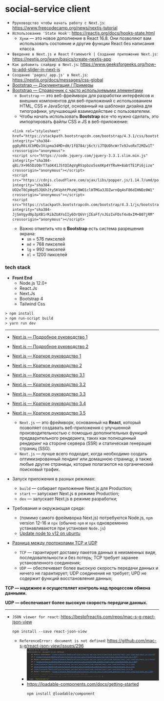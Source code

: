 # social-service client

* `Рруководство чтобы начать работу с Next.js`: https://www.freecodecamp.org/news/nextjs-tutorial
* `Использование 'State Hook'`: https://reactjs.org/docs/hooks-state.html
  * `Хуки` — это новое дополнение в React 16.8. Они позволяют вам использовать состояние и другие функции React без написания класса.
* `Введение в Next.js и React Framework | Создание приложение Next.js`: https://nextjs.org/learn/basics/create-nextjs-app
* `Как добавить слайдер в Next.js`: https://www.geeksforgeeks.org/how-to-add-slider-in-next-js
* `Создание 'pages/_app.js' в Next.js`: https://nextjs.org/docs/messages/css-global
* [Bootstrap — Документация / Примеры](https://getbootstrap.com/docs/4.0/components/buttons)
* [Bootstrap — Справочник с часто используемыми элементами](https://www.rotamaxima.com/en/bootstrap-4-reference-guide-of-the-most-used-elements)
  * `Bootstrap` — это веб-фреймворк для разработки интерфейсов и внешних компонентов для веб-приложений с использованием HTML, CSS и JavaScript, основанный на шаблонах дизайна для типографики, улучшающий взаимодействие с пользователем.
  * Чтобы начать использовать **Bootstrap** все что нужно сделать, это импортировать файлы CSS и JS в веб-приложение:
  ```haml
  <link rel="stylesheet" href="https://stackpath.bootstrapcdn.com/bootstrap/4.3.1/css/bootstrap.min.css" integrity="sha384-ggOyR0iXCbMQv3Xipma34MD+dH/1fQ784/j6cY/iJTQUOhcWr7x9JvoRxT2MZw1T" crossorigin="anonymous">
  <script src="https://code.jquery.com/jquery-3.3.1.slim.min.js" integrity="sha384-q8i/X+965DzO0rT7abK41JStQIAqVgRVzpbzo5smXKp4YfRvH+8abtTE1Pi6jizo" crossorigin="anonymous"></script>
  <script src="https://cdnjs.cloudflare.com/ajax/libs/popper.js/1.14.7/umd/popper.min.js" integrity="sha384-UO2eT0CpHqdSJQ6hJty5KVphtPhzWj9WO1clHTMGa3JDZwrnQq4sF86dIHNDz0W1" crossorigin="anonymous"></script>
  <script src="https://stackpath.bootstrapcdn.com/bootstrap/4.3.1/js/bootstrap.min.js" integrity="sha384-JjSmVgyd0p3pXB1rRibZUAYoIIy6OrQ6VrjIEaFf/nJGzIxFDsf4x0xIM+B07jRM" crossorigin="anonymous"></script>
  ```
  * Важно отметить что в **Bootstrap** есть система разрешения экрана: 
    * `sm` = 576 пикселей
    * `md` = 768 пикселей
    * `lg` = 992 пикселей
    * `xl` = 1200 пикселей 


### tech stack
+ **Front End**
  - Node.js 12.0+
  - React.Js
  - Next.Js
  - Bootstrap 4
  - Tailwind Css

```shell script
> npm install
> npm run-script build
> yarn run dev
```

---

* [Next.js — Подробное руководство 1](https://habr.com/ru/company/timeweb/blog/588498)
* [Next.js — Подробное руководство 2](https://habr.com/ru/company/timeweb/blog/590157)
* [Next.js — Краткое руководство 1](https://pxstudio.pw/blog/chto-takoe-next-js-i-dlya-chego-on-nuzhen)
* [Next.js — Краткое руководство 2](https://pxstudio.pw/blog/poluchenie-dannyh-v-next-js)
* [Next.js — Краткое руководство 3.1](https://nextjs.org/docs)
* [Next.js — Краткое руководство 3.2](https://nextjs.org/docs/getting-started)
* [Next.js — Краткое руководство 3.3](https://nextjs.org/learn/basics/create-nextjs-app/setup)
* [Next.js — Краткое руководство 3.4](https://nextjs.org/docs/api-reference/cli)
* [Next.js — Краткое руководство 3.5](https://nextjs.org/learn/basics/create-nextjs-app)
  * `Next.js` — это фреймворк, основанный на **React**, который позволяет создавать веб-приложения с улучшенной производительностью с помощью дополнительных функций предварительного рендеринга, таких как полноценный рендеринг на стороне сервера (SSR) и статическая генерация страниц (SSG).
  * `Next.js` — лучше всего подходит, когда необходимо создать оптимизированный лендинг или домашнюю страницу, а также любые другие страницы, которые полагаются на органический поисковый трафик.
* Запуск приложения в разных режимах:
  * `build` — собирает приложение Next.js для Production;
  * `start` — запускает Next.js в режиме Production;
  * `dev` — запускает Next.js в режиме разработки;
* Требования и окружающая среде:
  * (помимо самого фреймворка Next.js) потребуются Node.js, `npm` version 12-16 и `npx` (обычно `npm` и `npx` одновременно устанавливаются при установке `Node.js`)
  * [Update node to v12 on ubuntu](https://stackoverflow.com/questions/60679889/update-node-to-v12-on-ubuntu)

* [Разница между протоколами TCP и UDP](http://pyatilistnik.org/chem-otlichaetsya-protokol-tcp-ot-udp)
  * `TCP` — гарантирует доставку пакетов данных в неизменных виде, последовательности и без потерь; TCP требует заранее установленного соединения;
  * `UDP` — обеспечивает более высокую скорость передачи данных и ничего не гарантирует; UDP соединения не требует; UPD не содержит функций восстановления данных;

**TCP — надежнее и осуществляет контроль над процессом обмена данными.**

**UDP — обеспечивает более высокую скорость передачи данных.**


---

* `JSON viewer for react`: https://bestofreactjs.com/repo/mac-s-g-react-json-view
  ```shell script
  npm install --save react-json-view
  ```
  + `ReferenceError: document is not defined`: https://github.com/mac-s-g/react-json-view/issues/296
    - ![Screenshot-1](screenshot_1.png)
    - https://loadable-components.com/docs/getting-started
      ```shell script
      npm install @loadable/component
      ```
